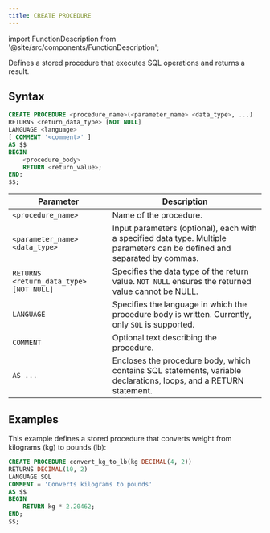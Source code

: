 ```yaml
---
title: CREATE PROCEDURE
---
```

import FunctionDescription from '@site/src/components/FunctionDescription';

<FunctionDescription description="Introduced or updated: v1.2.637"/>

Defines a stored procedure that executes SQL operations and returns a result.

## Syntax

```sql
CREATE PROCEDURE <procedure_name>(<parameter_name> <data_type>, ...) 
RETURNS <return_data_type> [NOT NULL]
LANGUAGE <language> 
[ COMMENT '<comment>' ] 
AS $$
BEGIN
    <procedure_body>
    RETURN <return_value>;
END;
$$;
```

| Parameter                               | Description                                                                                                               |
|-----------------------------------------|---------------------------------------------------------------------------------------------------------------------------|
| `<procedure_name>`                      | Name of the procedure.                                                                                                    |
| `<parameter_name> <data_type>`          | Input parameters (optional), each with a specified data type. Multiple parameters can be defined and separated by commas. |
| `RETURNS <return_data_type> [NOT NULL]` | Specifies the data type of the return value. `NOT NULL` ensures the returned value cannot be NULL.                        |
| `LANGUAGE`                              | Specifies the language in which the procedure body is written. Currently, only `SQL` is supported.                        |
| `COMMENT`                               | Optional text describing the procedure.                                                                                   |
| `AS ...`                                | Encloses the procedure body, which contains SQL statements, variable declarations, loops, and a  RETURN statement.        |

## Examples

This example defines a stored procedure that converts weight from kilograms (kg) to pounds (lb):

```sql
CREATE PROCEDURE convert_kg_to_lb(kg DECIMAL(4, 2)) 
RETURNS DECIMAL(10, 2) 
LANGUAGE SQL 
COMMENT = 'Converts kilograms to pounds'
AS $$
BEGIN
    RETURN kg * 2.20462;
END;
$$;
```